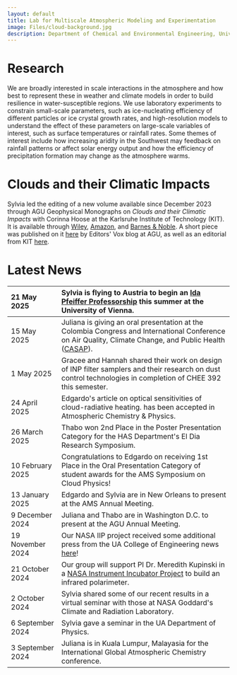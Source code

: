 ```yaml
---
layout: default
title: Lab for Multiscale Atmospheric Modeling and Experimentation
image: Files/cloud-background.jpg
description: Department of Chemical and Environmental Engineering, University of Arizona
---
```


# Research

We are broadly interested in scale interactions in the atmosphere and how best to represent these in weather and climate models in order to build resilience in water-susceptible regions. We use laboratory experiments to constrain small-scale parameters, such as ice-nucleating efficiency of different particles or ice crystal growth rates, and high-resolution models to understand the effect of these parameters on large-scale variables of interest, such as surface temperatures or rainfall rates. Some themes of interest include how increasing aridity in the Southwest may feedback on rainfall patterns or affect solar energy output and how the efficiency of precipitation formation may change as the atmosphere warms.

# Clouds and their Climatic Impacts

Sylvia led the editing of a new volume available since December 2023 through AGU Geophysical Monographs on _Clouds and their Climatic Impacts_ with Corinna Hoose at the Karlsruhe Institute of Technology (KIT). It is available through [Wiley](https://www.wiley.com/en-us/Clouds+and+Their+Climatic+Impact%3A+Radiation%2C+Circulation%2C+and+Precipitation-p-9781119700319), [Amazon](https://www.amazon.com/Clouds-their-Climatic-Impact-Precipitation/dp/1119700310/ref=sr_1_1?crid=9KB5FH7KEM9Z&keywords=clouds+and+their+climatic+impact&qid=1702921601&sprefix=clouds+and+their+climatic+impac%2Caps%2C299&sr=8-1&ufe=app_do%3Aamzn1.fos.17d9e15d-4e43-4581-b373-0e5c1a776d5d), and [Barnes & Noble](https://www.barnesandnoble.com/w/book/1143372658). A short piece was published on it [here](https://eos.org/editors-vox/the-complexity-of-clouds-circulation-and-climate) by Editors' Vox blog at AGU, as well as an editorial from KIT [here](https://www.imk-tro.kit.edu/12521.php).

# Latest News

| 21 May 2025 | Sylvia is flying to Austria to begin an [Ida Pfeiffer Professorship](https://fgga.univie.ac.at/sylviasullivan/) this summer at the University of Vienna.
|:-----------|:------|
| 15 May 2025 | Juliana is giving an oral presentation at the Colombia Congress and International Conference on Air Quality, Climate Change, and Public Health ([CASAP](https://casap.science/en/home/)).
| 1 May 2025 | Gracee and Hannah shared their work on design of INP filter samplers and their research on dust control technologies in completion of CHEE 392 this semester.
| 24 April 2025 | Edgardo's article on optical sensitivities of cloud-radiative heating. has been accepted in Atmospheric Chemistry & Physics.
| 26 March 2025 | Thabo won 2nd Place in the Poster Presentation Category for the HAS Department's El Dia Research Symposium.
| 10 February 2025 | Congratulations to Edgardo on receiving 1st Place in the Oral Presentation Category of student awards for the AMS Symposium on Cloud Physics!
| 13 January 2025 | Edgardo and Sylvia are in New Orleans to present at the AMS Annual Meeting.
| 9 December 2024 | Juliana and Thabo are in Washington D.C. to present at the AGU Annual Meeting.
| 19 November 2024 | Our NASA IIP project received some additional press from the UA College of Engineering news [here](https://news.engineering.arizona.edu/news/45m-nasa-award-propels-climate-change-technology)!
| 21 October 2024 | Our group will support PI Dr. Meredith Kupinski in a [NASA Instrument Incubator Project](https://esto.nasa.gov/project-selections-for-iip-23/#Kupinski) to build an infrared polarimeter.
| 2 October 2024 | Sylvia shared some of our recent results in a virtual seminar with those at NASA Goddard's Climate and Radiation Laboratory.
| 6 September 2024 | Sylvia gave a seminar in the UA Department of Physics. |
| 3 September 2024 | Juliana is in Kuala Lumpur, Malayasia for the International Global Atmospheric Chemistry conference. |
